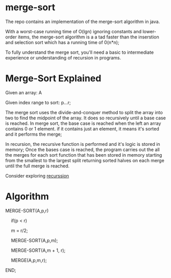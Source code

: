 # merge-sort

The repo contains an implementation of the merge-sort algorithm in java.

With a worst-case running time of O(lgn) ignoring constants and lower-order items, the merge-sort algorithm is a a tad faster than the inserstion and selection sort which has a running time of 0(n*n);

To fully understand the merge sort, you'll need a basic to intermediate experience or understanding of recursion in programs.

# Merge-Sort Explained
Given an array: A

Given index range to sort: p...r;

The merge sort uses the divide-and-conquer method to split the array into two to find the midpoint of the array.
It does so recursively until a base case is reached. In merge sort, the base case is reached when the left an array contains 0 or 1 element.
if it contains just an element, it means it's sorted and it performs the merge;

In recursion, the recursive function is performed and it's logic is stored in memory;
Once the bases case is reached, the program carries out the all the merges for each sort function that has been stored in memory starting from the smallest to the largest split returning sorted halves on each merge until the full merge is reached.

Consider exploring <a href="https://www.tutorialspoint.com/cprogramming/c_recursion.htm">recurssion</a>

# Algorithm

<p>MERGE-SORT(A,p,r)</p>
<p>&emsp;  if(p < r) </p>
<p>&emsp;    m = r/2;</p>
<p>&emsp;    MERGE-SORT(A,p,m);</p>
<p>&emsp;    MERGE-SORT(A,m + 1, r);</p>
<p>&emsp;    MERGE(A,p,m,r);</p>
<p>END;</p>
